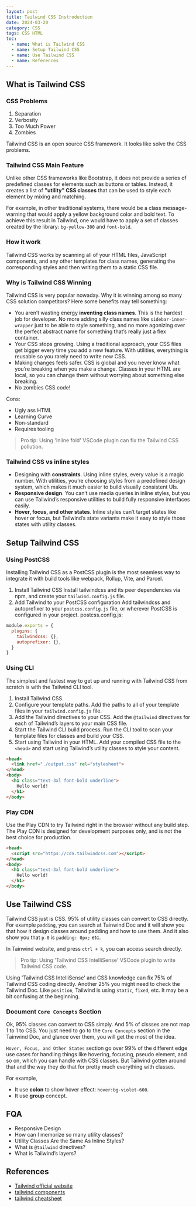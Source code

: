 ```yaml
---
layout: post
title: Tailwind CSS Instroduction
date: 2024-03-20
category: CSS
tags: CSS HTML
toc:
  - name: What is Tailwind CSS
  - name: Setup Tailwind CSS
  - name: Use Tailwind CSS
  - name: References
---
```


## What is Tailwind CSS

### CSS Problems

1. Separation
2. Verbosity
3. Too Much Power
4. Zombies

Tailwind CSS is an open source CSS framework. It looks like solve the CSS problems.

### Tailwind CSS Main Feature

Unlike other CSS frameworks like Bootstrap, it does not provide a series of predefined classes for elements such as buttons or tables. 
Instead, it creates a list of **"utility" CSS classes** that can be used to style each element by mixing and matching.

For example, in other traditional systems, there would be a class message-warning that would apply a yellow background color and bold text. To achieve this result in Tailwind, one would have to apply a set of classes created by the library: `bg-yellow-300` and `font-bold`.

### How it work

Tailwind CSS works by scanning all of your HTML files, JavaScript components, and any other templates for class names, generating the corresponding styles and then writing them to a static CSS file.

### Why is Tailwind CSS Winning

Tailwind CSS is very popular nowaday. Why it is winning among so many CSS solution competitors?
Here some benefits may tell something:
- You aren’t wasting energy **inventing class names**. This is the hardest job for developer. No more adding silly class names like `sidebar-inner-wrapper` just to be able to style something, and no more agonizing over the perfect abstract name for something that’s really just a flex container.
- Your CSS stops growing. Using a traditional approach, your CSS files get bigger every time you add a new feature. With utilities, everything is reusable so you rarely need to write new CSS.
- Making changes feels safer. CSS is global and you never know what you’re breaking when you make a change. Classes in your HTML are local, so you can change them without worrying about something else breaking.
- No zombies CSS code!

Cons:
- Ugly ass HTML
- Learning Curve
- Non-standard
- Requires tooling

> Pro tip:
> Using 'Inline fold' VSCode plugin can fix the Tailwind CSS pollution.

### Tailwind CSS vs inline styles

- Designing with **constraints**. Using inline styles, every value is a magic number. With utilities, you’re choosing styles from a predefined design system, which makes it much easier to build visually consistent UIs.
- **Responsive design**. You can’t use media queries in inline styles, but you can use Tailwind’s responsive utilities to build fully responsive interfaces easily.
- **Hover, focus, and other states**. Inline styles can’t target states like hover or focus, but Tailwind’s state variants make it easy to style those states with utility classes.

## Setup Tailwind CSS

### Using PostCSS

Installing Tailwind CSS as a PostCSS plugin is the most seamless way to integrate it with build tools like webpack, Rollup, Vite, and Parcel.
1. Install Tailwind CSS
Install tailwindcss and its peer dependencies via npm, and create your `tailwind.config.js` file.
2. Add Tailwind to your PostCSS configuration
Add tailwindcss and autoprefixer to your `postcss.config.js` file, or wherever PostCSS is configured in your project.
postcss.config.js:
```js
module.exports = {
  plugins: {
    tailwindcss: {},
    autoprefixer: {},
  }
}
```

### Using CLI

The simplest and fastest way to get up and running with Tailwind CSS from scratch is with the Tailwind CLI tool. 
1. Install Tailwind CSS.
2. Configure your template paths. 
Add the paths to all of your template files in your `tailwind.config.js` file.
3. Add the Tailwind directives to your CSS. 
Add the `@tailwind` directives for each of Tailwind’s layers to your main CSS file.
4. Start the Tailwind CLI build process. 
Run the CLI tool to scan your template files for classes and build your CSS.
5. Start using Tailwind in your HTML. 
Add your compiled CSS file to the `<head>` and start using Tailwind’s utility classes to style your content.
```html
<head>
  <link href="./output.css" rel="stylesheet">
</head>
<body>
  <h1 class="text-3xl font-bold underline">
    Hello world!
  </h1>
</body>
```

### Play CDN

Use the Play CDN to try Tailwind right in the browser without any build step. The Play CDN is designed for development purposes only, and is not the best choice for production.
```html
<head>
  <script src="https://cdn.tailwindcss.com"></script>
</head>
<body>
  <h1 class="text-3xl font-bold underline">
    Hello world!
  </h1>
</body>
```

## Use Tailwind CSS

Tailwind CSS just is CSS. 95% of utility classes can convert to CSS directly. For example `padding`, you can search at Tainwind Doc and it will show you that how it design classes around padding and how to use them. And it also show you that `p-0` is `padding: 0px;` etc.

In Tainwind website, and press `ctrl + k`, you can access search directly.

> Pro tip:
> Using 'Tailwind CSS IntelliSense' VSCode plugin to write Tailwind CSS code.

Using 'Tailwind CSS IntelliSense' and CSS knowledge can fix 75% of Tailwind CSS coding directly. 
Another 25% you might need to check the Tailwind Doc. Like `position`, Tailwind is using `static`, `fixed`, etc. It may be a bit confusing at the beginning.

### Document `Core Concepts` Section

Ok, 95% classes can convert to CSS simply. And 5% of clssses are not map 1 to 1 to CSS. You just need to go to the `Core Concepts` section in the Tainwind Doc, and glance over them, you will get the most of the idea.

`Hover, Focus, and Other States` section go over 99% of the different edge use cases for handling things like hovering, focusing, pseudo element, and so on, which you can handle with CSS classes. But Tailwind gotten around that and the way they do that for pretty much everything with classes. 

For example, 
- It use **colon** to show hover effect: `hover:bg-violet-600`.
- It use **group** concept. 

## FQA

- Responsive Design
- How can I memorize so many utility classes?
- Utility Classes Are the Same As Inline Styles?
- What is `@tailwind` directives?
- What is Tailwind’s layers?

## References

- [Tailwind official website](https://tailwindcss.com/)
- [tailwind components](https://tailwindcomponents.com/)
- [tailwind cheatsheet](https://tailwindcomponents.com/cheatsheet/)

